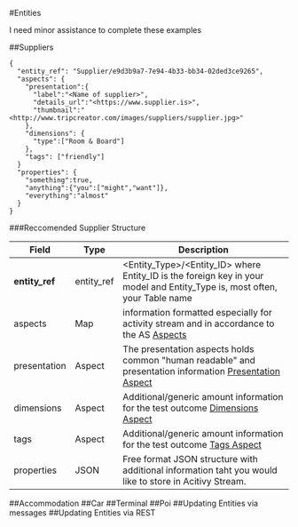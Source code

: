 #Entities

I need minor assistance to complete these examples

##Suppliers
```shell
{
  "entity_ref": "Supplier/e9d3b9a7-7e94-4b33-bb34-02ded3ce9265",
  "aspects": {
    "presentation":{
      "label":"<Name of supplier>",
      "details_url":"<https://www.supplier.is>",
      "thumbnail":"<http://www.tripcreator.com/images/suppliers/supplier.jpg>"
    },
    "dimensions": {
      "type":["Room & Board"]
    },
    "tags": ["friendly"]
  }
  "properties": {
    "something":true,
    "anything":{"you":["might","want"]},
    "everything":"almost"
  }
}
```

###Reccomended Supplier Structure

Field | Type | Description
----- | ---- | -----------
**entity_ref** | entity_ref | <Entity_Type>/<Entity_ID> where Entity_ID is the foreign key in your model and Entity_Type is, most often, your Table name
aspects | Map | information formatted especially for activity stream and in accordance to the AS [Aspects]()
presentation | Aspect | The presentation aspects holds common "human readable" and presentation information [Presentation Aspect]() 
dimensions | Aspect | Additional/generic amount information for the test outcome [Dimensions Aspect]()
tags | Aspect | Additional/generic amount information for the test outcome [Tags Aspect]()
properties | JSON | Free format JSON structure with additional information taht you would like to store in Acitivy Stream.

##Accommodation
##Car
##Terminal
##Poi
##Updating Entities via messages
##Updating Entities via REST
